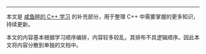 
---

本文是 [咸鱼暄的 C++ 学习](https://www.yuque.com/xianyuxuan/coding/cpp) 的补充部分，用于整理 C++ 中需要掌握的更多知识，持续更新。

本文的内容基本根据学习顺序编排，内容较多较乱，其排布不具逻辑顺序。因此本文将内容分散到单独的文档中。
